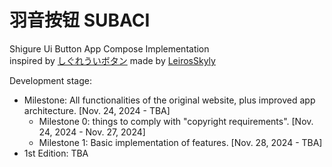
# 羽音按钮 SUBACI

Shigure Ui Button App Compose Implementation  
inspired by [しぐれういボタン](https://leiros.cloudfree.jp/usbtn/usbtn.html) made by [LeirosSkyly](https://x.com/LSkyly)

Development stage:

- Milestone: All functionalities of the original website, plus improved app architecture.  [Nov. 24, 2024 - TBA]
    - Milestone 0: things to comply with "copyright requirements".  [Nov. 24, 2024 - Nov. 27, 2024]
    - Milestone 1: Basic implementation of features.  [Nov. 28, 2024 - TBA]
- 1st Edition: TBA

